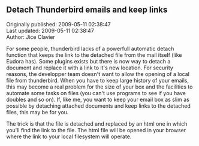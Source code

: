 ## Detach Thunderbird emails and keep links  
Originally published: 2009-05-11 02:38:47  
Last updated: 2009-05-11 02:38:47  
Author: Jice Clavier  
  
For some people, thunderbird lacks of a powerfull automatic detach function that keeps the link to the detached file from the mail itself (like Eudora has).
Some plugins exists but there is now way to detach a document and replace it with a link to it's new location.
For security reasons, the developper team doesn't want to allow the opening of a local file from thunderbird.
When you have to keep large history of your emails, this may become a real problem for the size of your box and the facilities to automate some tasks on files (you can't use programs to see if you have doubles and so on).
If, like me, you want to keep your email box as slim as possible by detaching attached documents and keep links to the detached files, this may be for you.

The trick is that the file is detached and replaced by an html one in which you'll find the link to the file. The html file will be opened in your browser where the link to your local filesystem will operate.
